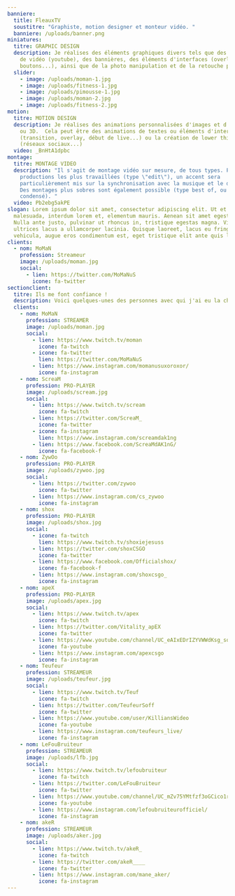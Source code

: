 ```yaml
---
banniere:
  title: FleauxTV
  soustitre: "Graphiste, motion designer et monteur vidéo. "
  banniere: /uploads/banner.png
miniatures:
  titre: GRAPHIC DESIGN
  description: Je réalises des éléments graphiques divers tels que des miniatures
    de vidéo (youtube), des bannières, des éléments d'interfaces (overlay,
    boutons...), ainsi que de la photo manipulation et de la retouche photo.
  slider:
    - image: /uploads/moman-1.jpg
    - image: /uploads/fitness-1.jpg
    - image: /uploads/pimousse-1.jpg
    - image: /uploads/moman-2.jpg
    - image: /uploads/fitness-2.jpg
motion:
  titre: MOTION DESIGN
  description: Je réalises des animations personnalisées d'images et d’éléments 2D
    ou 3D.  Cela peut être des animations de textes ou éléments d'interfaces
    (transition, overlay, début de live...) ou la création de lower third
    (réseaux sociaux...)
  video: _BnHtA1dpbc
montage:
  titre: MONTAGE VIDEO
  description: "Il s'agit de montage vidéo sur mesure, de tous types. Pour les
    productions les plus travaillées (type \"edit\"), un accent sera
    particulièrement mis sur la synchronisation avec la musique et le dynamisme.
    Des montages plus sobres sont également possible (type best of, ou
    condensé). "
  video: Pb2ebg5akPE
slogan: Lorem ipsum dolor sit amet, consectetur adipiscing elit. Ut et arcu
  malesuada, interdum lorem et, elementum mauris. Aenean sit amet egestas felis.
  Nulla ante justo, pulvinar ut rhoncus in, tristique egestas magna. Vivamus
  ultrices lacus a ullamcorper lacinia. Quisque laoreet, lacus eu fringilla
  vehicula, augue eros condimentum est, eget tristique elit ante quis lorem.
clients:
  - nom: MoMaN
    profession: Streameur
    image: /uploads/moman.jpg
    social:
      - lien: https://twitter.com/MoMaNuS
        icone: fa-twitter
sectionclient:
  titre: Ils me font confiance !
  description: Voici quelques-unes des personnes avec qui j'ai eu la chance de collaborer.
  clients:
    - nom: MoMaN
      profession: STREAMER
      image: /uploads/moman.jpg
      social:
        - lien: https://www.twitch.tv/moman
          icone: fa-twitch
        - icone: fa-twitter
          lien: https://twitter.com/MoMaNuS
        - lien: https://www.instagram.com/momanusuxoroxor/
          icone: fa-instagram
    - nom: ScreaM
      profession: PRO-PLAYER
      image: /uploads/scream.jpg
      social:
        - lien: https://www.twitch.tv/scream
          icone: fa-twitch
        - lien: https://twitter.com/ScreaM_
          icone: fa-twitter
        - icone: fa-instagram
          lien: https://www.instagram.com/screamdak1ng
        - lien: https://www.facebook.com/ScreaMdAK1nG/
          icone: fa-facebook-f
    - nom: ZywOo
      profession: PRO-PLAYER
      image: /uploads/zywoo.jpg
      social:
        - lien: https://twitter.com/zywoo
          icone: fa-twitter
        - lien: https://www.instagram.com/cs_zywoo
          icone: fa-instagram
    - nom: shox
      profession: PRO-PLAYER
      image: /uploads/shox.jpg
      social:
        - icone: fa-twitch
          lien: https://www.twitch.tv/shoxiejesuss
        - lien: https://twitter.com/shoxCSGO
          icone: fa-twitter
        - lien: https://www.facebook.com/Officialshox/
          icone: fa-facebook-f
        - lien: https://www.instagram.com/shoxcsgo_
          icone: fa-instagram
    - nom: apeX
      profession: PRO-PLAYER
      image: /uploads/apex.jpg
      social:
        - lien: https://www.twitch.tv/apex
          icone: fa-twitch
        - lien: https://twitter.com/Vitality_apEX
          icone: fa-twitter
        - lien: https://www.youtube.com/channel/UC_eAIxEDrIZYVWWdKsg_sqQ
          icone: fa-youtube
        - lien: https://www.instagram.com/apexcsgo
          icone: fa-instagram
    - nom: Teufeur
      profession: STREAMEUR
      image: /uploads/teufeur.jpg
      social:
        - lien: https://www.twitch.tv/Teuf
          icone: fa-twitch
        - lien: https://twitter.com/TeufeurSoff
          icone: fa-twitter
        - lien: https://www.youtube.com/user/KilliansWideo
          icone: fa-youtube
        - lien: https://www.instagram.com/teufeurs_live/
          icone: fa-instagram
    - nom: LeFouBruiteur
      profession: STREAMEUR
      image: /uploads/lfb.jpg
      social:
        - lien: https://www.twitch.tv/lefoubruiteur
          icone: fa-twitch
        - lien: https://twitter.com/LeFouBruiteur
          icone: fa-twitter
        - lien: https://www.youtube.com/channel/UC_mZv75YMtfzf3oGCico1rA
          icone: fa-youtube
        - lien: https://www.instagram.com/lefoubruiteurofficiel/
          icone: fa-instagram
    - nom: akeR
      profession: STREAMEUR
      image: /uploads/aker.jpg
      social:
        - lien: https://www.twitch.tv/akeR_
          icone: fa-twitch
        - lien: https://twitter.com/akeR____
          icone: fa-twitter
        - lien: https://www.instagram.com/mane_aker/
          icone: fa-instagram
---
```

